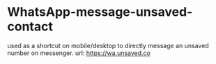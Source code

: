 # WhatsApp-message-unsaved-contact
used as a shortcut on mobile/desktop to directly message an unsaved number on messenger.
url: https://wa.unsaved.co